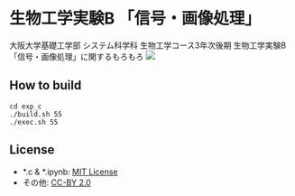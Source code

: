 # 生物工学実験B 「信号・画像処理」
大阪大学基礎工学部 システム科学科 生物工学コース3年次後期 生物工学実験B 「信号・画像処理」に関するもろもろ
![](https://dl.dropboxusercontent.com/u/47978121/66idfted2.png)

## How to build
```shell:
cd exp_c
./build.sh 55
./exec.sh 55
```

## License
- *.c & *.ipynb: [MIT License](https://github.com/domitry/exp_c/blob/master/LICENSE)
- その他: [CC-BY 2.0](https://creativecommons.org/licenses/by/2.0/deed.ja)
